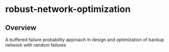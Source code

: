 # robust-network-optimization

## Overview

A buffered failure probability approach in design and optimization of backup network with random failures
